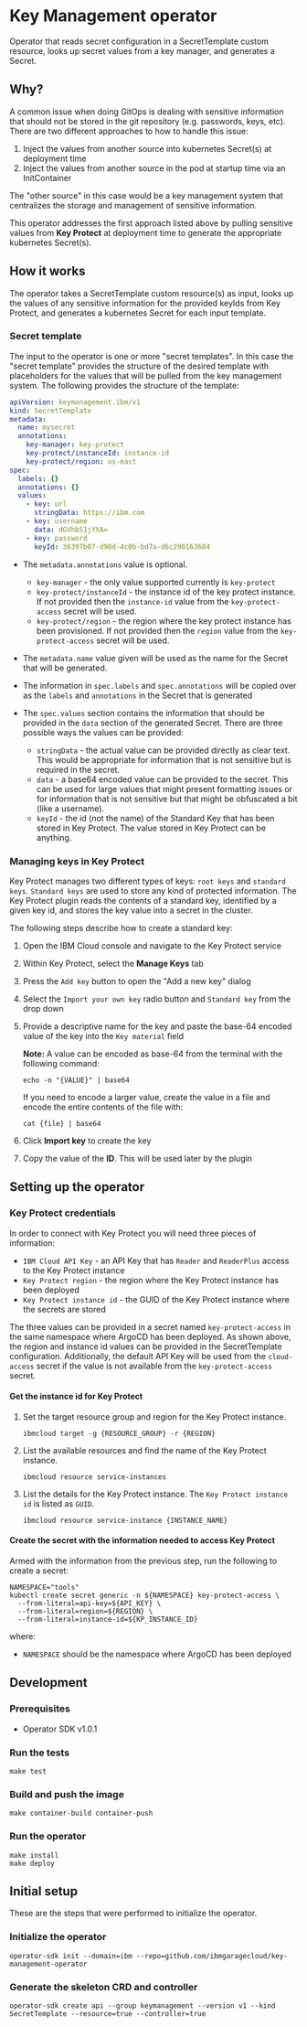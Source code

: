 # Key Management operator

Operator that reads secret configuration in a SecretTemplate custom resource, looks up secret values from 
a key manager, and generates a Secret.

## Why?

A common issue when doing GitOps is dealing with sensitive information that should not be stored in the
git repository (e.g. passwords, keys, etc). There are two different approaches to how to handle this issue:

1. Inject the values from another source into kubernetes Secret(s) at deployment time
2. Inject the values from another source in the pod at startup time via an InitContainer

The "other source" in this case would be a key management system that centralizes the storage and management
of sensitive information.

This operator addresses the first approach listed above by pulling sensitive values from **Key Protect** at 
deployment time to generate the appropriate kubernetes Secret(s).

## How it works

The operator takes a SecretTemplate custom resource(s) as input, looks up the values of any sensitive information
for the provided keyIds from Key Protect, and generates a kubernetes Secret for each input template.

### Secret template

The input to the operator is one or more "secret templates". In this case the "secret template" provides the 
structure of the desired template with placeholders for the values that will be pulled from the key management system. 
The following provides the structure of the template:

```yaml
apiVersion: keymanagement.ibm/v1
kind: SecretTemplate
metadata:
  name: mysecret
  annotations:
    key-manager: key-protect
    key-protect/instanceId: instance-id
    key-protect/region: us-east
spec:
  labels: {}
  annotations: {}
  values:
    - key: url
      stringData: https://ibm.com
    - key: username
      data: dGVhbS1jYXA=
    - key: password
      keyId: 36397b07-d98d-4c0b-bd7a-d6c290163684
``` 

- The `metadata.annotations` value is optional. 

    - `key-manager` - the only value supported currently is `key-protect`
    - `key-protect/instanceId` - the instance id of the key protect instance. If not provided then the `instance-id` value from the `key-protect-access` secret will be used.
    - `key-protect/region` - the region where the key protect instance has been provisioned. If not provided then the `region` value from the `key-protect-access` secret will be used.
    
- The `metadata.name` value given will be used as the name for the Secret that will be generated.
- The information in `spec.labels` and `spec.annotations` will be copied over as the `labels` and `annotations` in the Secret that is generated
- The `spec.values` section contains the information that should be provided in the `data` section of the generated Secret. There are three possible ways the values can be provided:

    - `stringData` - the actual value can be provided directly as clear text. This would be appropriate for information that is not sensitive but is required in the secret.
    - `data` - a base64 encoded value can be provided to the secret. This can be used for large values that might present formatting issues or for information that is not sensitive but that might be obfuscated a bit (like a username).
    - `keyId` - the id (not the name) of the Standard Key that has been stored in Key Protect. The value stored in Key Protect can be anything.

### Managing keys in Key Protect

Key Protect manages two different types of keys: `root keys` and `standard keys`. `Standard keys` are used to store any
kind of protected information. The Key Protect plugin reads the contents of a standard key, identified by a given key id, and
stores the key value into a secret in the cluster.

The following steps describe how to create a standard key:

1. Open the IBM Cloud console and navigate to the Key Protect service

2. Within Key Protect, select the **Manage Keys** tab

3. Press the `Add key` button to open the "Add a new key" dialog

4. Select the `Import your own key` radio button and `Standard key` from the drop down

5. Provide a descriptive name for the key and paste the base-64 encoded value of the key into the `Key material` field

    **Note:** A value can be encoded as base-64 from the terminal with the following command:
    
    ```shell script
    echo -n "{VALUE}" | base64
    ```
   
    If you need to encode a larger value, create the value in a file and encode the entire contents of the file with:
    
    ```shell script
    cat {file} | base64
    ```

6. Click **Import key** to create the key

7. Copy the value of the **ID**. This will be used later by the plugin

## Setting up the operator

### Key Protect credentials

In order to connect with Key Protect you will need three pieces of information:

- `IBM Cloud API Key` - an API Key that has `Reader` and `ReaderPlus` access to the Key Protect instance
- `Key Protect region` - the region where the Key Protect instance has been deployed
- `Key Protect instance id` - the GUID of the Key Protect instance where the secrets are stored

The three values can be provided in a secret named `key-protect-access` in the same namespace where ArgoCD has been 
deployed. As shown above, the region and instance id values can be provided in the SecretTemplate configuration. Additionally, 
the default API Key will be used from the `cloud-access` secret if the value is not available from the `key-protect-access` secret.

#### Get the instance id for Key Protect

1. Set the target resource group and region for the Key Protect instance.
    
    ```shell script
    ibmcloud target -g {RESOURCE_GROUP} -r {REGION}
    ```
  
2. List the available resources and find the name of the Key Protect instance.

    ```shell script
    ibmcloud resource service-instances
    ```
   
3. List the details for the Key Protect instance. The `Key Protect instance id` is listed as `GUID`.

    ```shell script
    ibmcloud resource service-instance {INSTANCE_NAME} 
    ```

#### Create the secret with the information needed to access Key Protect

Armed with the information from the previous step, run the following to create a secret:

```shell script
NAMESPACE="tools"
kubectl create secret generic -n ${NAMESPACE} key-protect-access \
  --from-literal=api-key=${API_KEY} \ 
  --from-literal=region=${REGION} \
  --from-literal=instance-id=${KP_INSTANCE_ID}
```

where:
- `NAMESPACE` should be the namespace where ArgoCD has been deployed

## Development

### Prerequisites

- Operator SDK v1.0.1

### Run the tests

```shell script
make test
```

### Build and push the image

```shell script
make container-build container-push
```

### Run the operator

```shell script
make install
make deploy
```

## Initial setup

These are the steps that were performed to initialize the operator.

### Initialize the operator

```shell script
operator-sdk init --domain=ibm --repo=github.com/ibmgaragecloud/key-management-operator
```

### Generate the skeleton CRD and controller

```shell script
operator-sdk create api --group keymanagement --version v1 --kind SecretTemplate --resource=true --controller=true
```
